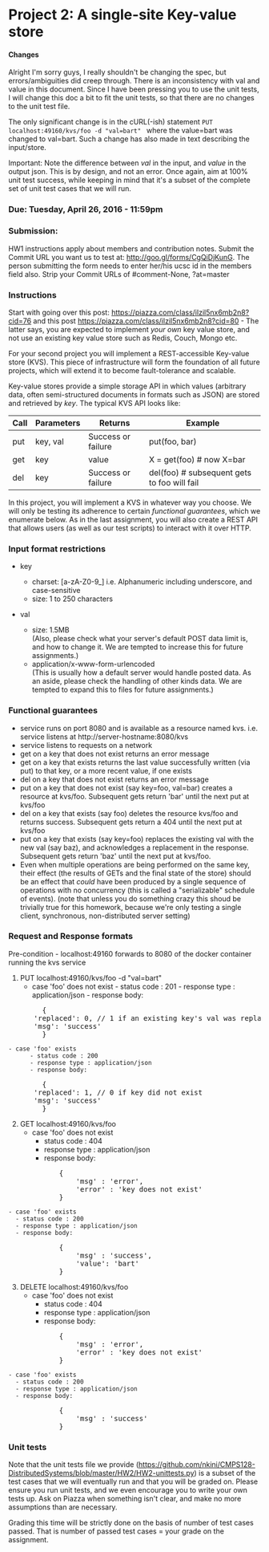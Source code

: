# Project 2: A single-site Key-value store

#### Changes
Alright I'm sorry guys, I really shouldn't be changing the spec, but errors/ambiguities did creep through. There is an inconsistency with val and value in this document. Since I have been pressing you to use the unit tests, I will change this doc a bit to fit the unit tests, so that there are no changes to the unit test file.

The only significant change is in the cURL(-ish) statement ```PUT localhost:49160/kvs/foo -d "val=bart" ``` where the value=bart was changed to val=bart. Such a change has also made in text describing the input/store.

Important: Note the difference between *val* in the input, and *value* in the output json. This is by design, and not an error. Once again, aim at 100% unit test success, while keeping in mind that it's a subset of the complete set of unit test cases that we will run.

### Due: Tuesday, April 26, 2016 - 11:59pm

### Submission:  
HW1 instructions apply about members and contribution notes. Submit the Commit URL you want us to test at: http://goo.gl/forms/CgQiDjKunG. The person submitting the form needs to enter her/his ucsc id in the members field also. Strip your Commit URLs of #comment-None, ?at=master

### Instructions

Start with going over this post: https://piazza.com/class/ilzil5nx6mb2n8?cid=76 and this post  https://piazza.com/class/ilzil5nx6mb2n8?cid=80 - The latter says, you are expected to implement *your own* key value store, and not use an existing key value store such as Redis, Couch, Mongo etc.

For your second project you will implement a REST-accessible Key-value store (KVS).  This piece of infrastructure will form the foundation of all future projects, which will extend it to become fault-tolerance and scalable.

Key-value stores provide a simple storage API in which values (arbitrary data, often semi-structured documents in formats such as JSON) are stored and retrieved by *key*.  The typical KVS API looks like:

|Call|Parameters|Returns|Example|
|----|----------|-------|--------|
|put|     key, val   |  Success or failure    | put(foo, bar) |
|get| key | value | X = get(foo) # now X=bar|
|del| key | Success or failure | del(foo) # subsequent gets to foo will fail|

In this project, you will implement a KVS in whatever way you choose.  We will only be testing its adherence to certain *functional guarantees*, which we enumerate below.  As in the last assignment, you will also create a REST API that allows users (as well as our test scripts) to interact with it over HTTP.


### Input format restrictions
- key
  - charset: [a-zA-Z0-9_] i.e. Alphanumeric including underscore, and case-sensitive 
  - size:    1 to 250 characters

- val
  - size:    1.5MB  
  (Also, please check what your server's default POST data limit is, and how to change it. We are tempted to increase this for future assignments.)
  - application/x-www-form-urlencoded  
  (This is usually how a default server would handle posted data. As an aside, please check the handling of other kinds data. We are tempted to expand this to files for future assignments.)

### Functional guarantees
- service runs on port 8080 and is available as a resource named kvs. i.e. service listens at http://server-hostname:8080/kvs
- service listens to requests on a network
- get on a key that does not exist returns an error message
- get on a key that exists returns the last value successfully written (via put) to that key, or a more recent value, if one exists
- del on a key that does not exist returns an error message
- put on a key that does not exist (say key=foo, val=bar) creates a resource at kvs/foo. Subsequent gets return 'bar' until the next put at kvs/foo
- del on a key that exists (say foo) deletes the resource kvs/foo and returns success. Subsequent gets return a 404 until the next put at kvs/foo
- put on a key that exists (say key=foo) replaces the existing val with the new val (say baz), and acknowledges a replacement in the response. Subsequent gets return 'baz' until the next put at kvs/foo.
- Even when multiple operations are being performed on the same key, their effect
(the results of GETs and the final state of the store) should be an effect 
that *could* have been produced by a single sequence of operations 
with no concurrency (this is called a "serializable" schedule of events).
(note that unless you do something crazy this shoud be trivially true for this homework, 
because we're only testing a single client, synchronous, non-distributed server setting)


### Request and Response formats

Pre-condition - localhost:49160 forwards to 8080 of the docker container running the kvs service

1. PUT localhost:49160/kvs/foo -d "val=bart"
    - case 'foo' does not exist
		  - status code : 201
		  - response type : application/json
		  - response body:
<pre>
		{
      'replaced': 0, // 1 if an existing key's val was replaced
      'msg': 'success'
		}
</pre>
    - case 'foo' exists
		  - status code : 200
		  - response type : application/json
		  - response body:
<pre>
		{
      'replaced': 1, // 0 if key did not exist
      'msg': 'success'
		}
</pre>
		
2. GET localhost:49160/kvs/foo
    - case 'foo' does not exist
      - status code : 404
      - response type : application/json
      - response body:
<pre>
			{
				'msg' : 'error',
				'error' : 'key does not exist'
			}
</pre>
    - case 'foo' exists
      - status code : 200
      - response type : application/json
      - response body:
<pre>
			{
				'msg' : 'success',
				'value': 'bart'
		 	}
</pre>

3. DELETE localhost:49160/kvs/foo
    - case 'foo' does not exist
      - status code : 404
      - response type : application/json
      - response body:
<pre>
			{
				'msg' : 'error',
				'error' : 'key does not exist'
		 	}
</pre>

    - case 'foo' exists
      - status code : 200
      - response type : application/json
      - response body:
<pre>
			{
				'msg' : 'success'
		 	}
</pre>

### Unit tests

Note that the unit tests file we provide (https://github.com/nkini/CMPS128-DistributedSystems/blob/master/HW2/HW2-unittests.py) is a subset of the test cases that we will eventually run and that you will be graded on. Please ensure you run unit tests, and we even encourage you to write your own tests up. Ask on Piazza when something isn't clear, and make no more assumptions than are necessary.

Grading this time will be strictly done on the basis of number of test cases passed. That is number of passed test cases = your grade on the assignment.
